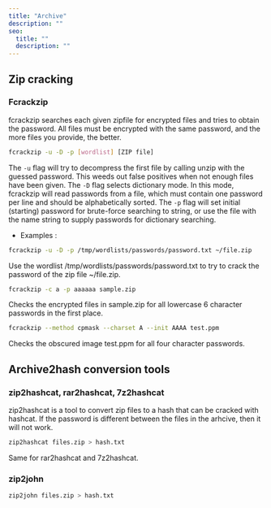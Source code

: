 ```yaml
---
title: "Archive"
description: ""
seo:
  title: ""
  description: ""
---
```


## Zip cracking

### Fcrackzip

fcrackzip searches each given zipfile for encrypted files and tries to obtain the password. All files must be encrypted with the same password, and the more files you provide, the better.

```bash
fcrackzip -u -D -p [wordlist] [ZIP file]
```

The `-u` flag will try to decompress the first file by calling unzip with the guessed password. This weeds out false positives when not enough files have been given.
The `-D` flag selects dictionary mode. In this mode, fcrackzip will read passwords from a file, which must contain one password per line and should be alphabetically sorted.
The `-p` flag will set initial (starting) password for brute-force searching to string, or use the file with the name string to supply passwords for dictionary searching.

- Examples :

```bash
fcrackzip -u -D -p /tmp/wordlists/passwords/password.txt ~/file.zip
```

Use the wordlist /tmp/wordlists/passwords/password.txt to try to crack the password of the zip file ~/file.zip.

```bash
fcrackzip -c a -p aaaaaa sample.zip
```

Checks the encrypted files in sample.zip for all lowercase 6 character passwords in the first place.

```bash
fcrackzip --method cpmask --charset A --init AAAA test.ppm
```

Checks the obscured image test.ppm for all four character passwords.

## Archive2hash conversion tools

### zip2hashcat, rar2hashcat, 7z2hashcat

zip2hashcat is a tool to convert zip files to a hash that can be cracked with hashcat. If the password is different between the files in the arhcive, then it will not work.

```bash
zip2hashcat files.zip > hash.txt
```

Same for rar2hashcat and 7z2hashcat.

### zip2john

```bash
zip2john files.zip > hash.txt
```
